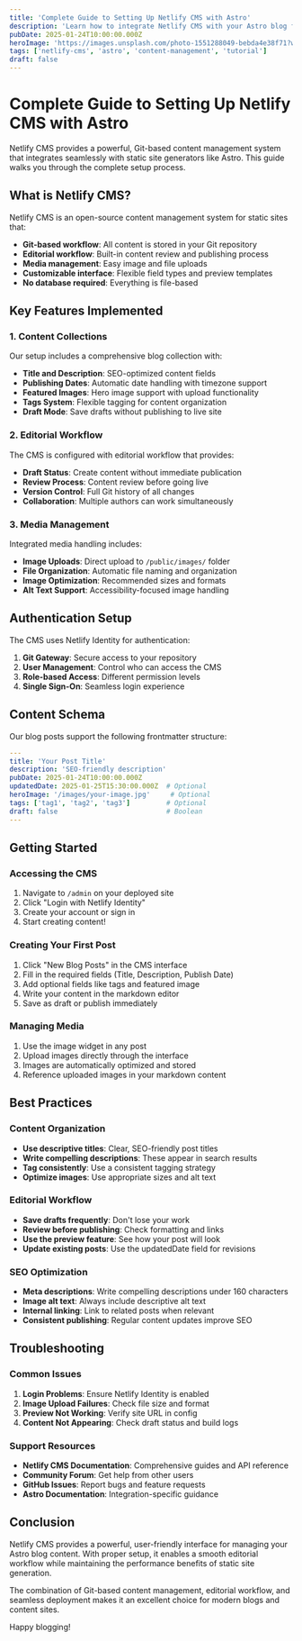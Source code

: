 ```yaml
---
title: 'Complete Guide to Setting Up Netlify CMS with Astro'
description: 'Learn how to integrate Netlify CMS with your Astro blog for seamless content management and publishing workflow.'
pubDate: 2025-01-24T10:00:00.000Z
heroImage: 'https://images.unsplash.com/photo-1551288049-bebda4e38f71?w=1200&h=600&fit=crop'
tags: ['netlify-cms', 'astro', 'content-management', 'tutorial']
draft: false
---
```


# Complete Guide to Setting Up Netlify CMS with Astro

Netlify CMS provides a powerful, Git-based content management system that integrates seamlessly with static site generators like Astro. This guide walks you through the complete setup process.

## What is Netlify CMS?

Netlify CMS is an open-source content management system for static sites that:

- **Git-based workflow**: All content is stored in your Git repository
- **Editorial workflow**: Built-in content review and publishing process
- **Media management**: Easy image and file uploads
- **Customizable interface**: Flexible field types and preview templates
- **No database required**: Everything is file-based

## Key Features Implemented

### 1. Content Collections

Our setup includes a comprehensive blog collection with:

- **Title and Description**: SEO-optimized content fields
- **Publishing Dates**: Automatic date handling with timezone support
- **Featured Images**: Hero image support with upload functionality
- **Tags System**: Flexible tagging for content organization
- **Draft Mode**: Save drafts without publishing to live site

### 2. Editorial Workflow

The CMS is configured with editorial workflow that provides:

- **Draft Status**: Create content without immediate publication
- **Review Process**: Content review before going live
- **Version Control**: Full Git history of all changes
- **Collaboration**: Multiple authors can work simultaneously

### 3. Media Management

Integrated media handling includes:

- **Image Uploads**: Direct upload to `/public/images/` folder
- **File Organization**: Automatic file naming and organization
- **Image Optimization**: Recommended sizes and formats
- **Alt Text Support**: Accessibility-focused image handling

## Authentication Setup

The CMS uses Netlify Identity for authentication:

1. **Git Gateway**: Secure access to your repository
2. **User Management**: Control who can access the CMS
3. **Role-based Access**: Different permission levels
4. **Single Sign-On**: Seamless login experience

## Content Schema

Our blog posts support the following frontmatter structure:

```yaml
---
title: 'Your Post Title'
description: 'SEO-friendly description'
pubDate: 2025-01-24T10:00:00.000Z
updatedDate: 2025-01-25T15:30:00.000Z  # Optional
heroImage: '/images/your-image.jpg'     # Optional
tags: ['tag1', 'tag2', 'tag3']         # Optional
draft: false                           # Boolean
---
```

## Getting Started

### Accessing the CMS

1. Navigate to `/admin` on your deployed site
2. Click "Login with Netlify Identity"
3. Create your account or sign in
4. Start creating content!

### Creating Your First Post

1. Click "New Blog Posts" in the CMS interface
2. Fill in the required fields (Title, Description, Publish Date)
3. Add optional fields like tags and featured image
4. Write your content in the markdown editor
5. Save as draft or publish immediately

### Managing Media

1. Use the image widget in any post
2. Upload images directly through the interface
3. Images are automatically optimized and stored
4. Reference uploaded images in your markdown content

## Best Practices

### Content Organization

- **Use descriptive titles**: Clear, SEO-friendly post titles
- **Write compelling descriptions**: These appear in search results
- **Tag consistently**: Use a consistent tagging strategy
- **Optimize images**: Use appropriate sizes and alt text

### Editorial Workflow

- **Save drafts frequently**: Don't lose your work
- **Review before publishing**: Check formatting and links
- **Use the preview feature**: See how your post will look
- **Update existing posts**: Use the updatedDate field for revisions

### SEO Optimization

- **Meta descriptions**: Write compelling descriptions under 160 characters
- **Image alt text**: Always include descriptive alt text
- **Internal linking**: Link to related posts when relevant
- **Consistent publishing**: Regular content updates improve SEO

## Troubleshooting

### Common Issues

1. **Login Problems**: Ensure Netlify Identity is enabled
2. **Image Upload Failures**: Check file size and format
3. **Preview Not Working**: Verify site URL in config
4. **Content Not Appearing**: Check draft status and build logs

### Support Resources

- **Netlify CMS Documentation**: Comprehensive guides and API reference
- **Community Forum**: Get help from other users
- **GitHub Issues**: Report bugs and feature requests
- **Astro Documentation**: Integration-specific guidance

## Conclusion

Netlify CMS provides a powerful, user-friendly interface for managing your Astro blog content. With proper setup, it enables a smooth editorial workflow while maintaining the performance benefits of static site generation.

The combination of Git-based content management, editorial workflow, and seamless deployment makes it an excellent choice for modern blogs and content sites.

Happy blogging!